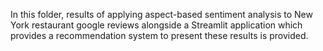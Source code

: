 In this folder, results of applying aspect-based sentiment analysis to New York restaurant google reviews alongside a Streamlit 
application which provides a recommendation system to present these results is provided. 
